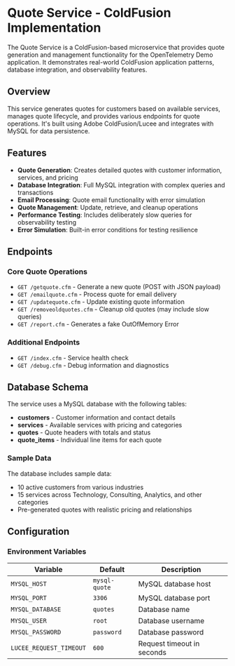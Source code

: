 # Quote Service - ColdFusion Implementation

The Quote Service is a ColdFusion-based microservice that provides quote generation and management functionality for the OpenTelemetry Demo application. It demonstrates real-world ColdFusion application patterns, database integration, and observability features.

## Overview

This service generates quotes for customers based on available services, manages quote lifecycle, and provides various endpoints for quote operations. It's built using Adobe ColdFusion/Lucee and integrates with MySQL for data persistence.

## Features

- **Quote Generation**: Creates detailed quotes with customer information, services, and pricing
- **Database Integration**: Full MySQL integration with complex queries and transactions
- **Email Processing**: Quote email functionality with error simulation
- **Quote Management**: Update, retrieve, and cleanup operations
- **Performance Testing**: Includes deliberately slow queries for observability testing
- **Error Simulation**: Built-in error conditions for testing resilience

## Endpoints

### Core Quote Operations

- `GET /getquote.cfm` - Generate a new quote (POST with JSON payload)
- `GET /emailquote.cfm` - Process quote for email delivery
- `GET /updatequote.cfm` - Update existing quote information
- `GET /removeoldquotes.cfm` - Cleanup old quotes (may include slow queries)
- `GET /report.cfm` - Generates a fake OutOfMemory Error

### Additional Endpoints

- `GET /index.cfm` - Service health check
- `GET /debug.cfm` - Debug information and diagnostics


## Database Schema

The service uses a MySQL database with the following tables:

- **customers** - Customer information and contact details
- **services** - Available services with pricing and categories
- **quotes** - Quote headers with totals and status
- **quote_items** - Individual line items for each quote

### Sample Data

The database includes sample data:
- 10 active customers from various industries
- 15 services across Technology, Consulting, Analytics, and other categories
- Pre-generated quotes with realistic pricing and relationships

## Configuration

### Environment Variables

| Variable | Default | Description |
|----------|---------|-------------|
| `MYSQL_HOST` | `mysql-quote` | MySQL database host |
| `MYSQL_PORT` | `3306` | MySQL database port |
| `MYSQL_DATABASE` | `quotes` | Database name |
| `MYSQL_USER` | `root` | Database username |
| `MYSQL_PASSWORD` | `password` | Database password |
| `LUCEE_REQUEST_TIMEOUT` | `600` | Request timeout in seconds |